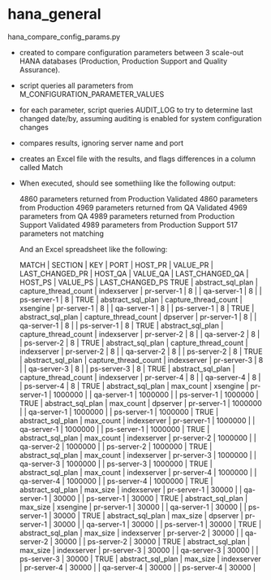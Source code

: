 # hana_general

hana_compare_config_params.py 
  - created to compare configuration parameters between 3 scale-out HANA databases (Production, Production Support and Quality Assurance).
  - script queries all parameters from M_CONFIGURATION_PARAMETER_VALUES
  - for each parameter, script queries AUDIT_LOG to try to determine last changed date/by, assuming auditing is enabled for system configuration changes
  - compares results, ignoring server name and port
  - creates an Excel file with the results, and flags differences in a column called Match
  - When executed, should see somethiing like the following output:

    4860 parameters returned from Production
    Validated 4860 parameters from Production
    4969 parameters returned from QA
    Validated 4969 parameters from QA
    4989 parameters returned from Production Support
    Validated 4989 parameters from Production Support
    517 parameters not matching

    And an Excel spreadsheet like the following:
    
    MATCH | SECTION           | KEY                  | PORT        | HOST_PR     | VALUE_PR | LAST_CHANGED_PR | HOST_QA     | VALUE_QA | LAST_CHANGED_QA | HOST_PS     | VALUE_PS | LAST_CHANGED_PS
    TRUE  | abstract_sql_plan | capture_thread_count | indexserver | pr-server-1 | 8        |                 | qa-server-1 | 8        |                 | ps-server-1 | 8        |
    TRUE  | abstract_sql_plan | capture_thread_count | xsengine    | pr-server-1 | 8        |                 | qa-server-1	| 8        |                 | ps-server-1 | 8        | 
    TRUE  | abstract_sql_plan | capture_thread_count | dpserver    | pr-server-1 | 8        |                 | qa-server-1 | 8        |                 | ps-server-1 | 8        |
    TRUE  | abstract_sql_plan | capture_thread_count | indexserver | pr-server-2 | 8        |                 | qa-server-2 | 8        |                 | ps-server-2 | 8        |
    TRUE  | abstract_sql_plan | capture_thread_count | indexserver | pr-server-2 | 8        |                 | qa-server-2 | 8        |                 | ps-server-2 | 8        |
    TRUE  | abstract_sql_plan | capture_thread_count | indexserver | pr-server-3 | 8        |                 | qa-server-3 | 8        |                 | ps-server-3 | 8        |
    TRUE  | abstract_sql_plan | capture_thread_count | indexserver | pr-server-4 | 8        |                 | qa-server-4 | 8        |                 | ps-server-4 | 8        |
    TRUE  | abstract_sql_plan | max_count            | xsengine    | pr-server-1 | 1000000  |                 | qa-server-1 | 1000000  |                 | ps-server-1 | 1000000  |
    TRUE  | abstract_sql_plan | max_count            | dpserver    | pr-server-1 | 1000000  |                 | qa-server-1 | 1000000  |                 | ps-server-1 | 1000000  |
    TRUE  | abstract_sql_plan | max_count            | indexserver | pr-server-1 | 1000000  |                 | qa-server-1 | 1000000  |                 | ps-server-1 | 1000000  |
    TRUE  | abstract_sql_plan | max_count            | indexserver | pr-server-2 | 1000000  |                 | qa-server-2 | 1000000  |                 | ps-server-2 | 1000000  |
    TRUE  | abstract_sql_plan | max_count            | indexserver | pr-server-3 | 1000000  |                 | qa-server-3 | 1000000  |                 | ps-server-3 | 1000000  |
    TRUE  | abstract_sql_plan | max_count            | indexserver | pr-server-4 | 1000000  |                 | qa-server-4 | 1000000  |                 | ps-server-4 | 1000000  |
    TRUE  | abstract_sql_plan | max_size             | indexserver | pr-server-1 | 30000    |                 | qa-server-1 | 30000    |                 | ps-server-1 | 30000    |
    TRUE  | abstract_sql_plan | max_size             | xsengine    | pr-server-1 | 30000    |                 | qa-server-1 | 30000    |                 | ps-server-1 | 30000    |
    TRUE  | abstract_sql_plan | max_size             | dpserver    | pr-server-1 | 30000    |                 | qa-server-1 | 30000    |                 | ps-server-1 | 30000    |
    TRUE  | abstract_sql_plan | max_size             | indexserver | pr-server-2 | 30000    |                 | qa-server-2 | 30000    |                 | ps-server-2 | 30000    |
    TRUE  | abstract_sql_plan | max_size             | indexserver | pr-server-3 | 30000    |                 | qa-server-3 | 30000    |                 | ps-server-3 | 30000    |
    TRUE  | abstract_sql_plan | max_size             | indexserver | pr-server-4 | 30000    |                 | qa-server-4 | 30000    |                 | ps-server-4 | 30000    |
